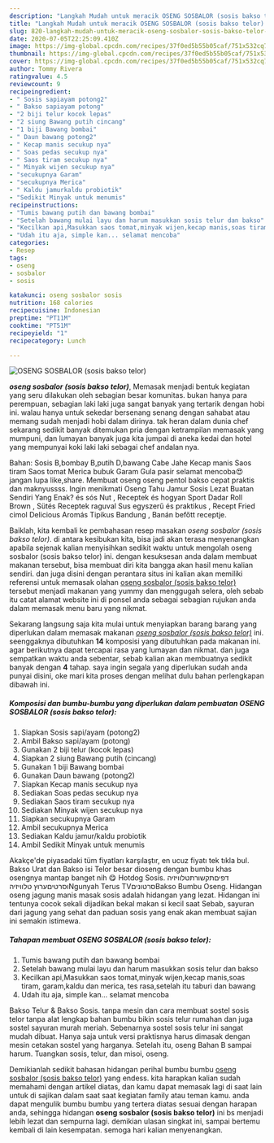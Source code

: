 ```yaml
---
description: "Langkah Mudah untuk meracik OSENG SOSBALOR (sosis bakso telor) yang Bisa Manjain Lidah"
title: "Langkah Mudah untuk meracik OSENG SOSBALOR (sosis bakso telor) yang Bisa Manjain Lidah"
slug: 820-langkah-mudah-untuk-meracik-oseng-sosbalor-sosis-bakso-telor-yang-bisa-manjain-lidah
date: 2020-07-05T22:25:09.410Z
image: https://img-global.cpcdn.com/recipes/37f0ed5b55b05caf/751x532cq70/oseng-sosbalor-sosis-bakso-telor-foto-resep-utama.jpg
thumbnail: https://img-global.cpcdn.com/recipes/37f0ed5b55b05caf/751x532cq70/oseng-sosbalor-sosis-bakso-telor-foto-resep-utama.jpg
cover: https://img-global.cpcdn.com/recipes/37f0ed5b55b05caf/751x532cq70/oseng-sosbalor-sosis-bakso-telor-foto-resep-utama.jpg
author: Tommy Rivera
ratingvalue: 4.5
reviewcount: 9
recipeingredient:
- " Sosis sapiayam potong2"
- " Bakso sapiayam potong"
- "2 biji telur kocok lepas"
- "2 siung Bawang putih cincang"
- "1 biji Bawang bombai"
- " Daun bawang potong2"
- " Kecap manis secukup nya"
- " Soas pedas secukup nya"
- " Saos tiram secukup nya"
- " Minyak wijen secukup nya"
- "secukupnya Garam"
- "secukupnya Merica"
- " Kaldu jamurkaldu probiotik"
- "Sedikit Minyak untuk menumis"
recipeinstructions:
- "Tumis bawang putih dan bawang bombai"
- "Setelah bawang mulai layu dan harum masukkan sosis telur dan bakso"
- "Kecilkan api,Masukkan saos tomat,minyak wijen,kecap manis,soas tiram, garam,kaldu dan merica, tes rasa,setelah itu taburi dan bawang"
- "Udah itu aja, simple kan... selamat mencoba"
categories:
- Resep
tags:
- oseng
- sosbalor
- sosis

katakunci: oseng sosbalor sosis 
nutrition: 168 calories
recipecuisine: Indonesian
preptime: "PT11M"
cooktime: "PT51M"
recipeyield: "1"
recipecategory: Lunch

---
```



![OSENG SOSBALOR (sosis bakso telor)](https://img-global.cpcdn.com/recipes/37f0ed5b55b05caf/751x532cq70/oseng-sosbalor-sosis-bakso-telor-foto-resep-utama.jpg)

<b><i>oseng sosbalor (sosis bakso telor)</i></b>, Memasak menjadi bentuk kegiatan yang seru dilakukan oleh sebagian besar komunitas. bukan hanya para perempuan, sebagian laki laki juga sangat banyak yang tertarik dengan hobi ini. walau hanya untuk sekedar bersenang senang dengan sahabat atau memang sudah menjadi hobi dalam dirinya. tak heran dalam dunia chef sekarang sedikit banyak ditemukan pria dengan ketrampilan memasak yang mumpuni, dan lumayan banyak juga kita jumpai di aneka kedai dan hotel yang mempunyai koki laki laki sebagai chef andalan nya.

Bahan: Sosis B,bombay B,putih D,bawang Cabe Jahe Kecap manis Saos tiram Saos tomat Merica bubuk Garam Gula pasir selamat mencoba😍jangan lupa like,share. Membuat oseng oseng pentol bakso cepat praktis dan maknyussss. Ingin menikmati Oseng Tahu Jamur Sosis Lezat Buatan Sendiri Yang Enak? és sós Nut , Receptek és hogyan Sport Dadar Roll Brown , Sütés Receptek raguval Sus egyszerű és praktikus , Recept Fried cimol Delicious Aromás Tipikus Bandung , Banán befőtt receptje.

Baiklah, kita kembali ke pembahasan resep masakan <i>oseng sosbalor (sosis bakso telor)</i>. di antara kesibukan kita, bisa jadi akan terasa menyenangkan apabila sejenak kalian menyisihkan sedikit waktu untuk mengolah oseng sosbalor (sosis bakso telor) ini. dengan kesuksesan anda dalam membuat makanan tersebut, bisa membuat diri kita bangga akan hasil menu kalian sendiri. dan juga disini dengan perantara situs ini kalian akan memiliki referensi untuk memasak olahan <u>oseng sosbalor (sosis bakso telor)</u> tersebut menjadi makanan yang yummy dan menggugah selera, oleh sebab itu catat alamat website ini di ponsel anda sebagai sebagian rujukan anda dalam memasak menu baru yang nikmat.


Sekarang langsung saja kita mulai untuk menyiapkan barang barang yang diperlukan dalam memasak makanan <u><i>oseng sosbalor (sosis bakso telor)</i></u> ini. seenggaknya dibutuhkan <b>14</b> komposisi yang dibutuhkan pada makanan ini. agar berikutnya dapat tercapai rasa yang lumayan dan nikmat. dan juga sempatkan waktu anda sebentar, sebab kalian akan membuatnya sedikit banyak dengan <b>4</b> tahap. saya ingin segala yang diperlukan sudah anda punyai disini, oke mari kita proses dengan melihat dulu bahan perlengkapan dibawah ini.

<!--inarticleads1-->

##### Komposisi dan bumbu-bumbu yang diperlukan dalam pembuatan OSENG SOSBALOR (sosis bakso telor):

1. Siapkan  Sosis sapi/ayam (potong2)
1. Ambil  Bakso sapi/ayam (potong)
1. Gunakan 2 biji telur (kocok lepas)
1. Siapkan 2 siung Bawang putih (cincang)
1. Gunakan 1 biji Bawang bombai
1. Gunakan  Daun bawang (potong2)
1. Siapkan  Kecap manis secukup nya
1. Sediakan  Soas pedas secukup nya
1. Sediakan  Saos tiram secukup nya
1. Sediakan  Minyak wijen secukup nya
1. Siapkan secukupnya Garam
1. Ambil secukupnya Merica
1. Sediakan  Kaldu jamur/kaldu probiotik
1. Ambil Sedikit Minyak untuk menumis


Akakçe&#39;de piyasadaki tüm fiyatları karşılaştır, en ucuz fiyatı tek tıkla bul. Bakso Urat dan Bakso isi Telor besar dioseng dengan bumbu khas osengnya mantap banget nih 😋 Hotdog Sosis⁣. דפיםתקשורתטלוויזיה וסרטיםערוץ טלוויזיהNgunyah Terus TVסרטוניםBakso Bumbu Oseng. Hidangan oseng jagung manis masak sosis adalah hidangan yang lezat. Hidangan ini tentunya cocok sekali dijadikan bekal makan si kecil saat Sebab, sayuran dari jagung yang sehat dan paduan sosis yang enak akan membuat sajian ini semakin istimewa. 

<!--inarticleads2-->

##### Tahapan membuat OSENG SOSBALOR (sosis bakso telor):

1. Tumis bawang putih dan bawang bombai
1. Setelah bawang mulai layu dan harum masukkan sosis telur dan bakso
1. Kecilkan api,Masukkan saos tomat,minyak wijen,kecap manis,soas tiram, garam,kaldu dan merica, tes rasa,setelah itu taburi dan bawang
1. Udah itu aja, simple kan... selamat mencoba


Bakso Telur &amp; Bakso Sosis. tanpa mesin dan cara membuat sostel sosis telor tanpa alat lengkap bahan bumbu bikin sosis telur rumahan dan juga sostel sayuran murah meriah. Sebenarnya sostel sosis telur ini sangat mudah dibuat. Hanya saja untuk versi praktisnya harus dimasak dengan mesin cetakan sostel yang harganya. Setelah itu, oseng Bahan B sampai harum. Tuangkan sosis, telur, dan misoi, oseng. 

Demikianlah sedikit bahasan hidangan perihal bumbu bumbu <u>oseng sosbalor (sosis bakso telor)</u> yang endess. kita harapkan kalian sudah memahami dengan artikel diatas, dan kamu dapat memasak lagi di saat lain untuk di sajikan dalam saat saat kegiatan family atau teman kamu. anda dapat mengulik bumbu bumbu yang tertera diatas sesuai dengan harapan anda, sehingga hidangan <b>oseng sosbalor (sosis bakso telor)</b> ini bs menjadi lebih lezat dan sempurna lagi. demikian ulasan singkat ini, sampai bertemu kembali di lain kesempatan. semoga hari kalian menyenangkan.
